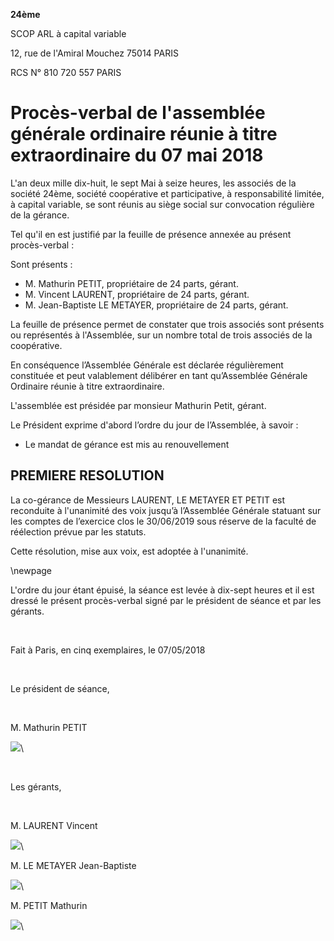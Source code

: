 **24ème**

SCOP ARL à capital variable

12, rue de l'Amiral Mouchez 75014 PARIS

RCS N° 810 720 557 PARIS

# Procès-verbal de l'assemblée générale ordinaire réunie à titre extraordinaire du 07 mai 2018

L'an deux mille dix-huit, le sept Mai à seize heures, les associés de la société 24ème, société coopérative et participative, à responsabilité limitée, à capital variable, se sont réunis au siège social sur convocation régulière de la gérance.

Tel qu'il en est justifié par la feuille de présence annexée au présent procès-verbal :

Sont présents :

- M. Mathurin PETIT, propriétaire de 24 parts, gérant.
- M. Vincent LAURENT, propriétaire de 24 parts, gérant.
- M. Jean-Baptiste LE METAYER, propriétaire de 24 parts, gérant.

La feuille de présence permet de constater que trois associés sont présents ou représentés à l'Assemblée, sur un nombre total de trois associés de la coopérative.

En conséquence l’Assemblée Générale est déclarée régulièrement constituée et peut valablement délibérer en tant qu’Assemblée Générale Ordinaire réunie à titre extraordinaire.

L'assemblée est présidée par monsieur Mathurin Petit, gérant.

Le Président exprime d'abord l’ordre du jour de l’Assemblée, à savoir :

-   Le mandat de gérance est mis au renouvellement

## PREMIERE RESOLUTION

La co-gérance de Messieurs LAURENT, LE METAYER ET PETIT est reconduite
à l'unanimité des voix jusqu’à l’Assemblée Générale statuant sur les 
comptes de l’exercice clos le 30/06/2019 sous réserve de la faculté de
réélection prévue par les statuts.

Cette résolution, mise aux voix, est adoptée à l'unanimité.

\newpage

L'ordre du jour étant épuisé, la séance est levée à dix-sept heures et
il est dressé le présent procès-verbal signé par le président de séance
et par les gérants.

&nbsp;

Fait à Paris, en cinq exemplaires, le 07/05/2018

&nbsp;

Le président de séance,

&nbsp;

M. Mathurin PETIT

![](images/signature_lu_approuve_3.jpg)\

&nbsp;

Les gérants,

&nbsp;

M. LAURENT Vincent

![](images/signature_lu_approuve_1.jpg)\

M. LE METAYER Jean-Baptiste

![](images/signature_lu_approuve_2.jpg)\

M. PETIT Mathurin

![](images/signature_lu_approuve_3.jpg)\
